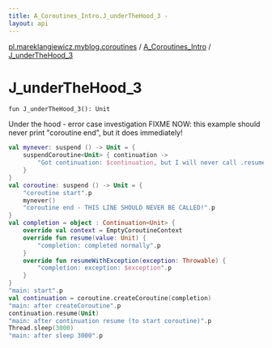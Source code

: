```yaml
---
title: A_Coroutines_Intro.J_underTheHood_3 - 
layout: api
---
```


<div class='api-docs-breadcrumbs'><a href="../index.html">pl.mareklangiewicz.myblog.coroutines</a> / <a href="index.html">A_Coroutines_Intro</a> / <a href=".">J_underTheHood_3</a></div>

# J_underTheHood_3

<div class="signature"><code><span class="keyword">fun </span><span class="identifier">J_underTheHood_3</span><span class="symbol">(</span><span class="symbol">)</span><span class="symbol">: </span><span class="identifier">Unit</span></code></div>

Under the hood - error case investigation
FIXME NOW: this example should never print "coroutine end", but it does immediately!

``` kotlin
val mynever: suspend () -> Unit = {
    suspendCoroutine<Unit> { continuation ->
        "Got continuation: $continuation, but I will never call .resume(Unit)".p
    }
}
val coroutine: suspend () -> Unit = {
    "coroutine start".p
    mynever()
    "coroutine end - THIS LINE SHOULD NEVER BE CALLED!".p
}
val completion = object : Continuation<Unit> {
    override val context = EmptyCoroutineContext
    override fun resume(value: Unit) {
        "completion: completed normally".p
    }
    override fun resumeWithException(exception: Throwable) {
        "completion: exception: $exception".p
    }
}
"main: start".p
val continuation = coroutine.createCoroutine(completion)
"main: after createCoroutine".p
continuation.resume(Unit)
"main: after continuation resume (to start coroutine)".p
Thread.sleep(3000)
"main: after sleep 3000".p
```


